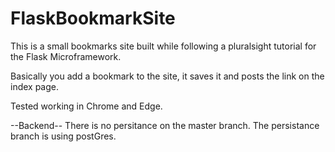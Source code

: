 # FlaskBookmarkSite
This is a small bookmarks site built while following a pluralsight tutorial for the Flask Microframework.

Basically you add a bookmark to the site, it saves it and posts the link on the index page.

Tested working in Chrome and Edge.

--Backend--
There is no persitance on the master branch.
The persistance branch is using postGres.
